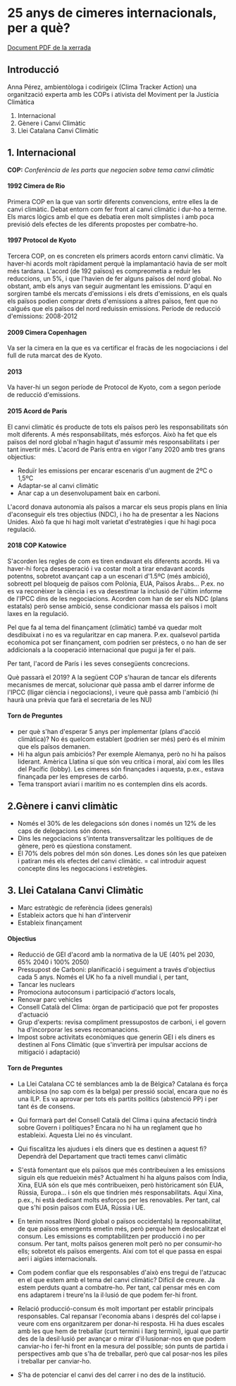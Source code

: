 25 anys de cimeres internacionals, per a què?
===

[Document PDF de la xerrada](https://github.com/d3vnil/emergenciaclima/raw/master/materials/Presentaci%C3%B3%20Anna%20jornades%20canvi%20clim%C3%A0tic.pdf)

## Introducció
Anna Pérez, ambientòloga i codirigeix (Clima Tracker Action) una organització experta amb les COPs i ativista del Moviment per la Justícia Climàtica

1. Internacional
2. Gènere i Canvi Climàtic
3. Llei Catalana Canvi Climàtic

## 1. Internacional
**COP:** *Conferència de les parts que negocien sobre tema canvi climàtic*

#### 1992 Cimera de Rio 
Primera COP en la que van sortir diferents convencions, entre elles la de canvi climàtic. Debat entorn com fer front al canvi climàtic i dur-ho a terme.
Els marcs lògics amb el que es debatia eren molt simplistes i amb poca previsió dels efectes de les diferents propostes per combatre-ho.

#### 1997 Protocol de Kyoto 
Tercera COP, on es concreten els primers acords entorn canvi climàtic. Va haver-hi acords molt ràpidament perquè la implamantació havia de ser molt més tardana.
L'acord (de 192 països) es compreometia a reduir les reduccions, un 5%, i que l'havien de fer alguns països del nord global. No obstant, amb els anys van seguir augmentant les emissions. D'aquí en sorgiren també els mercats d'emissions i els drets d'emissions, en els quals els països podien comprar drets d'emissions a altres països, fent que no calgués que els països del nord reduissin emissions.
Període de reducció d'emissions: 2008-2012

#### 2009 Cimera Copenhagen
Va ser la cimera en la que es va certificar el fracàs de les nogociacions i del full de ruta marcat des de Kyoto.
 
#### 2013
Va haver-hi un segon període de Protocol de Kyoto, com a segon període de reducció d'emissions.

#### 2015 Acord de París
El canvi climàtic és producte de tots els països però les responsabilitats són molt diferents. A més responsabilitats, més esforços. Això ha fet que els països del nord global n'hagin hagut d'assumir més responsabilitats i per tant invertir més.
L'acord de París entra en vigor l'any 2020 amb tres grans objectius: 
+ Reduïr les emissions per encarar escenaris d'un augment de 2ºC o 1,5ºC
+ Adaptar-se al canvi climàtic 
+ Anar cap a un desenvolupament baix en carboni.

L'acord donava autonomia als països a marcar els seus propis plans en línia d'aconseguir els tres objectius (NDC), i ho ha de presentar a les Nacions Unides. Això fa que hi hagi molt varietat d'estratègies i que hi hagi poca regulació.

#### 2018 COP Katowice
S'acorden les regles de com es tiren endavant els diferents acords. Hi va haver-hi força desesperació i va costar molt a tirar endavant acords potentns, sobretot avançant cap a un escenari d'1.5ºC (més ambició), sobreott pel bloqueig de països com Polònia, EUA, Països Àrabs... P.ex. no es va reconèixer la ciència i es va desestimar la inclusió de l'últim informe de l'IPCC dins de les negociacions. 
Acorden com han de ser els NDC (plans estatals) però sense ambició, sense condicionar massa els països i molt laxes en la regulació.

Pel que fa al tema del finançament (climàtic) també va quedar molt desdibuixat i no es va regularitzar en cap manera. P.ex. qualsevol partida ecoǹomica pot ser finançament, com podrien ser préstecs, o no han de ser addicionals a la cooperació internacional que pugui ja fer el país.

Per tant, l'acord de París i les seves consegüents concrecions. 

Què passarà el 2019? A la següent COP s'hauran de tancar els diferents mecanismes de mercat, solucionar què passa amb el darrer informe de l'IPCC (lligar ciència i negociacions), i veure què passa amb l'ambició (hi haurà una prèvia que farà el secretaria de les NU)

#### Torn de Preguntes
- per què s'han d'esperar 5 anys per implementar (plans d'acció climàtica)? No és quelcom establert (podrien ser més) però és el mínim que els països demanen.
- Hi ha algun país ambiciós? Per exemple Alemanya, però no hi ha països liderant. Amèrica Llatina sí que són veu crítica i moral, així com les Illes del Pacífic (lobby). Les cimeres són finançades i aquesta, p.ex., estava finançada per les empreses de carbó.
- Tema transport aviari i marítim no es contemplen dins els acords.


## 2.Gènere i canvi climàtic
- Només el 30% de les delegacions són dones i només un 12% de les caps de delegacions són dones.
- Dins les negociacions s'intenta transversalitzar les polítiques de de gènere, però es qüestiona constament.
- El 70% dels pobres del món són dones. Les dones són les que pateixen i patiran més els efectes del canvi climàtic. = cal introduir aquest concepte dins les negocacions i estretègies.


## 3. Llei Catalana Canvi Climàtic
+ Marc estratègic de referència (idees generals)
+ Estableix actors que hi han d'intervenir
+ Estableix finançament

#### Objectius
- Reducció de GEI d'acord amb la normativa de la UE (40% pel 2030, 65% 2040 i 100% 2050)
- Pressupost de Carboni: planificació i seguiment a través d'objectius cada 5 anys. Només el UK ho fa a nivell mundial i, per tant, 
- Tancar les nuclears
- Promociona autoconsum i participació d'actors locals,
- Renovar parc vehicles
- Consell Català del Clima: òrgan de participació que pot fer propostes d'actuació
- Grup d'experts: revisa compliment pressupostos de carboni, i el govern ha d'incorporar les seves recomanacions.
- Impost sobre activitats econòmiques que generin GEI i els diners es destinen al Fons Climàtic (que s'invertirà per impulsar accions de mitigació i adaptació)


#### Torn de Preguntes
- La Llei Catalana CC té semblances amb la de Bèlgica? Catalana és força ambiciosa (no sap com és la belga) per pressió social, encara que no és una ILP. Es va aprovar per tots els partits polítics (abstenció PP) i per tant és de consens.
- Qui formarà part del Consell Català del Clima i quina afectació tindrà sobre Govern i polítiques? Encara no hi ha un reglament que ho estableixi. Aquesta Llei no és vinculant.

- Qui fiscalitza les ajudues i els diners que es destinen a aquest fi? Dependrà del Departament que tracti temes canvi climàtic
- S'està fomentant que els països que més contribeuixen a les emissions siguin els que redueixin més? Actualment hi ha alguns països com Índia, Xina, EUA són els que més contribueixen, però històricament són EUA, Rússia, Europa... i són els que tindrien més responsabilitats. Aquí Xina, p.ex., hi està dedicant molts esforços per les renovables. Per tant, cal que s'hi posin països com EUA, Rússia i UE.
- En tenim nosaltres (Nord global o països occidentals) la reponsabilitat, de que països emergents emetin més, però perquè hem deslocalitzat el consum. Les emissions es comptabilitzen per producció i no per consum. Per tant, molts països generen molt però no per consumir-ho ells; sobretot els països emergents. Així com tot el que passa en espai aeri i aigües internacionals.
- Com podem confiar que els responsables d'això ens tregui de l'atzucac en el que estem amb el tema del canvi climàtic? Difícil de creure.
Ja estem perduts quant a combatre-ho. Per tant, cal pensar més en com ens adaptarem i treure'ns la il·lusió de que podem fer-hi front. 
- Relació producció-consum és molt important per establir principals responsables. Cal repansar l'economia abans i després del col·lapse i veure com ens organitzarem per donar-hi resposta. Hi ha dues escales amb les que hem de treballar (curt termini i llarg termini), igual que partir des de la desil·lusió per avançar o mirar d'il·lusionar-nos en que podem canviar-ho i fer-hi front en la mesura del possible; són punts de partida i perspectives amb que s'ha de treballar, però que cal posar-nos les piles i treballar per canviar-ho.
- S'ha de potenciar el canvi des del carrer i no des de la institució.

